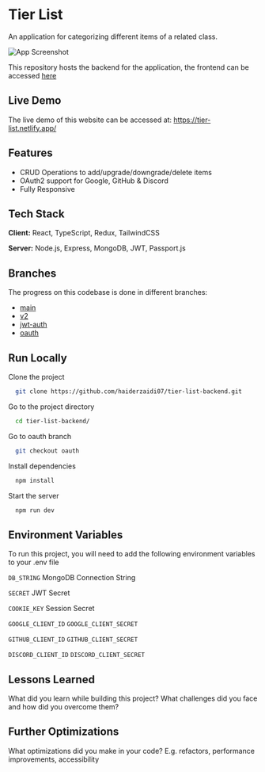 # Tier List

An application for categorizing different items of a related class.

![App Screenshot](https://via.placeholder.com/468x300?text=App+Screenshot+Here)

This repository hosts the backend for the application, the frontend can be accessed [here](https://github.com/haiderzaidi07/tier-list-frontend)

## Live Demo

The live demo of this website can be accessed at: https://tier-list.netlify.app/


## Features

- CRUD Operations to add/upgrade/downgrade/delete items
- OAuth2 support for Google, GitHub & Discord
- Fully Responsive


## Tech Stack

**Client:** React, TypeScript, Redux, TailwindCSS

**Server:** Node.js, Express, MongoDB, JWT, Passport.js


## Branches

The progress on this codebase is done in different branches:

- [main](https://github.com/haiderzaidi07/tier-list-backend)
- [v2](https://github.com/haiderzaidi07/tier-list-backend/tree/v2)
- [jwt-auth](https://github.com/haiderzaidi07/tier-list-backend/tree/jwt-auth)
- [oauth](https://github.com/haiderzaidi07/tier-list-backend/tree/oauth)


## Run Locally

Clone the project

```bash
  git clone https://github.com/haiderzaidi07/tier-list-backend.git
```

Go to the project directory

```bash
  cd tier-list-backend/
```

Go to oauth branch

```bash
  git checkout oauth
```

Install dependencies

```bash
  npm install
```

Start the server

```bash
  npm run dev
```


## Environment Variables

To run this project, you will need to add the following environment variables to your .env file

`DB_STRING`
MongoDB Connection String

`SECRET`
JWT Secret

`COOKIE_KEY`
Session Secret

`GOOGLE_CLIENT_ID`
`GOOGLE_CLIENT_SECRET`

`GITHUB_CLIENT_ID`
`GITHUB_CLIENT_SECRET`

`DISCORD_CLIENT_ID`
`DISCORD_CLIENT_SECRET`


## Lessons Learned

What did you learn while building this project? What challenges did you face and how did you overcome them?


## Further Optimizations

What optimizations did you make in your code? E.g. refactors, performance improvements, accessibility
